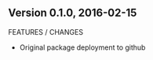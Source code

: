 Version 0.1.0, 2016-02-15
-----------------------------------------------------------------------------------

FEATURES / CHANGES

- Original package deployment to github
